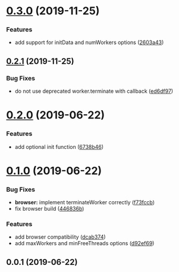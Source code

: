 # [0.3.0](https://github.com/zakodium/ework/compare/v0.2.1...v0.3.0) (2019-11-25)


### Features

* add support for initData and numWorkers options ([2603a43](https://github.com/zakodium/ework/commit/2603a43fc0372ab3d1da2abe5eb44a76cb9cea7d))



## [0.2.1](https://github.com/zakodium/ework/compare/v0.2.0...v0.2.1) (2019-11-25)


### Bug Fixes

* do not use deprecated worker.terminate with callback ([ed6df97](https://github.com/zakodium/ework/commit/ed6df975b96c79a728781655f8878c3894fde8b9))



# [0.2.0](https://github.com/zakodium/ework/compare/v0.1.0...v0.2.0) (2019-06-22)


### Features

* add optional init function ([6738b46](https://github.com/zakodium/ework/commit/6738b46))



# [0.1.0](https://github.com/zakodium/ework/compare/v0.0.1...v0.1.0) (2019-06-22)


### Bug Fixes

* **browser:** implement terminateWorker correctly ([f73fccb](https://github.com/zakodium/ework/commit/f73fccb))
* fix browser build ([446836b](https://github.com/zakodium/ework/commit/446836b))


### Features

* add browser compatibility ([dcab374](https://github.com/zakodium/ework/commit/dcab374))
* add maxWorkers and minFreeThreads options ([d92ef69](https://github.com/zakodium/ework/commit/d92ef69))



## 0.0.1 (2019-06-22)



